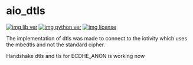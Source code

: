 # aio_dtls

[![img lib ver](https://img.shields.io/pypi/v/aio_dtls.svg "")](https://pypi.python.org/pypi/aio_dtls)
[![img python ver](https://img.shields.io/pypi/pyversions/aio_dtls.svg "")](https://pypi.python.org/pypi/aio_dtls)
[![img license](https://img.shields.io/pypi/l/aio_dtls.svg "")](https://pypi.python.org/pypi/aio_dtls)

The implementation of dtls was made to connect to the iotivity which uses the mbedtls and not the standard cipher.

Handshake dtls and tls for ECDHE_ANON is working now